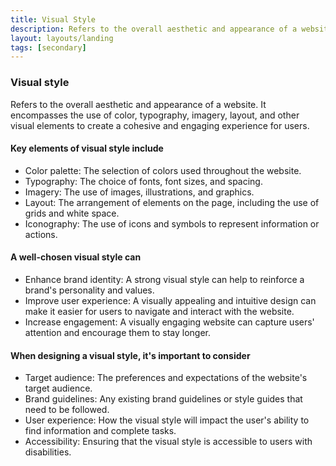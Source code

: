 ```yaml
---
title: Visual Style
description: Refers to the overall aesthetic and appearance of a website.
layout: layouts/landing
tags: [secondary]
---
```

### Visual style
Refers to the overall aesthetic and appearance of a website. It encompasses the use of color, typography, imagery, layout, and other visual elements to create a cohesive and engaging experience for users.

#### Key elements of visual style include
- Color palette: The selection of colors used throughout the website.
- Typography: The choice of fonts, font sizes, and spacing.
- Imagery: The use of images, illustrations, and graphics.
- Layout: The arrangement of elements on the page, including the use of grids and white space.
- Iconography: The use of icons and symbols to represent information or actions.

#### A well-chosen visual style can
- Enhance brand identity: A strong visual style can help to reinforce a brand's personality and values.
- Improve user experience: A visually appealing and intuitive design can make it easier for users to navigate and interact with the website.
- Increase engagement: A visually engaging website can capture users' attention and encourage them to stay longer.

#### When designing a visual style, it's important to consider
- Target audience: The preferences and expectations of the website's target audience.
- Brand guidelines: Any existing brand guidelines or style guides that need to be followed.
- User experience: How the visual style will impact the user's ability to find information and complete tasks.
- Accessibility: Ensuring that the visual style is accessible to users with disabilities.